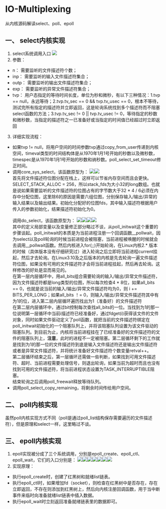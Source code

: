 # IO-Multiplexing
从内核源码解读select、poll、epoll
## 一、 select内核实现
1. select系统调用入口
![](select/1.jpg)
2. 参数：
 - n： 需要监听的文件描述符个数；
 - inp： 需要监听的输入文件描述符集合；
 - outp： 需要监听的输出文件描述符集合；
 - exp： 需要监听的异常文件描述符集合；
 - tvp： 用户态指定的等待时间长度，单位为秒和微秒，有以下三种情况：1.tvp == null，永远等待；2.tvp.tv_sec == 0 && tvp.tv_usec == 0，根本不等待，测试完所有指定的描述符并立即返回，这是轮询系统找到多个描述符而不阻塞select函数的方法；3.tvp.tv_sec != 0 || tvp.tv_usec != 0，等待指定的秒数和微秒数，当指定的描述符之一已准备好或当指定的时间值已经超过时立即返回
3. 详细实现流程：
 - 如果tvp != null，将用户空间的时间参数tvp通过copy_from_user传递到内核空间，timeval类型的时间结构体是从1970年1月1号开始的秒数以及微秒数，timespec是从1970年1月1号开始的秒数和纳秒数。poll_select_set_timeout修正时间。
 - 调用core_sys_select，该函数原型为：
 ![](select/2.jpg)![](select/3.jpg)<br/>
 首先将文件描述符位图分配在栈上，这样可以节省内存空间而且会更快。SELECT_STACK_ALLOC = 256，所以stack_fds为大小32的long数组。也就是说如果需要监听的文件描述符的位图占有的字节数大于32 * 4 / 6必须在内存中分配位图，这里除6的原因是需要六组位图，分别保存输入/输出/异常的输入结果以及输出结果。初始化分配好的位图fds，其中输入描述符根据用户传入的参数初始化，结果描述符初始化为0。<br/><br/>
 调用do_select，该函数原型为：
 ![](select/4.jpg)![](select/5.jpg)![](select/6.jpg)![](select/7.jpg)<br/>
 其中的定义局部变量以及变量修正部分略过不谈，从poll_initwait这个重要的步骤谈起。poll_initwait的本质是为当前进程注册一个回调函数__pollwait，因为select以及poll轮询的时候当前进程会被阻塞，当前进程被唤醒的时候就会去调用__pollwait函数。然后内核进入for(;;)开始轮询，在Linux内核2.* 版本的时候（具体版本没有仔细研究过）进入轮询之后立即将当前进程current挂起，然后才去轮询。在Linux3.10及之后版本的内核是先去轮询一遍文件描述符位图，如果没有可用的文件描述符才会将当前进程挂起，然后再去轮询。这样修改的好处是显而易见的。<br/>
 在第一层内层循环中，用all_bits组合需要轮询的输入/输出/异常文件描述符，因为文件描述符都是long类型的位图，所以每次检查4 * 8位，如果all_bits == 0，也就是说当前的输入/输出/异常文件描述符均为0，则 i += BITS_PER_LONG；如果all_bits ！= 0，则输入/输出/异常文件描述符其中有为1的位，进入第二层内层循环遍历找出为1（准备好）的文件描述符<br/>
 在第二层内层循环中，通过bit控制每次查找all_bits的一位。当找到为1的那一位说明第一层循环中当前i描述符已经准备好，通过fdget(i)获得该文件的文件对象，同时如果文件驱动定义了poll函数，就把当前的文件描述符绑定在poll_initwait初始化的一个阻塞队列上，并将该阻塞队列设置为该文件驱动的阻塞队列。到目前为止，内核将当前进程挂在了已经准备好的文件描述符的文件的阻塞队列上，**注意**，此时的进程不一定被阻塞。第二层循环剩下的工作就是找到为1的那一位的文件描述符到底是输入文件描述符还是输出文件描述符或者是异常文件描述符，并将统计准备好文件描述符个数变量retval++。<br/>
 第二层循环结束之后，第一层循环还需做一些判断，如果找到可用文件描述符、超时、当前进程需要处理信号，则退出轮询，如果当前为超时而且也没有找到可用的文件描述符，将当前进程状态设置为TASK_INTERRUPTIBLE阻塞。<br/>
 结束轮询之后调用poll_freewait释放等待队列。
 - 调用poll_select_copy_remaining，将剩余时间传给用户空间。
## 二、 poll内核实现
虽然poll内核实现方式不同（poll是通过poll_list结构保存需要遍历的文件描述符），但是原理和select一样，这里略过不谈。
## 三、 epoll内核实现
1. epoll实现被分成了三个系统调用，分别是epoll_create、epoll_ctl、epoll_wait，它们的入口分别是：
 ![](select/epoll1.jpg)![](select/epoll2.jpg)![](select/epoll3.jpg)![](select/epoll4.jpg)![](select/epoll5.jpg)![](select/epoll6.jpg)![](select/epoll7.jpg)
2. 实现原理：
 - 执行epoll_create时，创建了红黑树和就绪list链表。
 - 执行epoll_ctl时，如果增加fd（socket），则检查在红黑树中是否存在，存在立即返回，不存在则添加到红黑树上，然后向内核注册回调函数，用于当中断事件来临时向准备就绪list链表中插入数据。
 - 执行epoll_wait时立刻返回准备就绪链表里的数据即可。